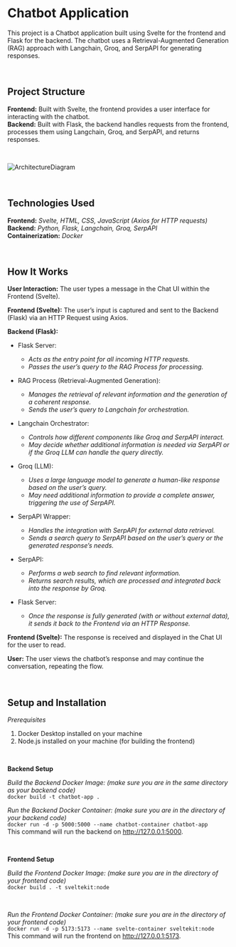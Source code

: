 # Chatbot Application
This project is a Chatbot application built using Svelte for the frontend and Flask for the backend. The chatbot uses a Retrieval-Augmented Generation (RAG) approach with Langchain, Groq, and SerpAPI for generating responses.
  
<br>

## Project Structure
**Frontend:** Built with Svelte, the frontend provides a user interface for interacting with the chatbot.  
**Backend:** Built with Flask, the backend handles requests from the frontend, processes them using Langchain, Groq, and SerpAPI, and returns responses.  

<br>

![ArchitectureDiagram](https://github.com/user-attachments/assets/b83c1a07-9dcf-41b6-ad0a-60476dd6c655)

<br>


## Technologies Used
**Frontend:** *Svelte, HTML, CSS, JavaScript (Axios for HTTP requests)*  
**Backend:** *Python, Flask, Langchain, Groq, SerpAPI*  
**Containerization:** *Docker*

<br>

## How It Works  

**User Interaction:**  The user types a message in the Chat UI within the Frontend (Svelte).  

**Frontend (Svelte):** The user’s input is captured and sent to the Backend (Flask) via an HTTP Request using Axios.  

**Backend (Flask):** 
- Flask Server:
  - *Acts as the entry point for all incoming HTTP requests.*
  - *Passes the user’s query to the RAG Process for processing.*

- RAG Process (Retrieval-Augmented Generation):
  - *Manages the retrieval of relevant information and the generation of a coherent response.*
  - *Sends the user’s query to Langchain for orchestration.*
  
- Langchain Orchestrator:
    - *Controls how different components like Groq and SerpAPI interact.*  
    - *May decide whether additional information is needed via SerpAPI or if the Groq LLM can handle the query directly.*

- Groq (LLM):
    - *Uses a large language model to generate a human-like response based on the user’s query.*
    - *May need additional information to provide a complete answer, triggering the use of SerpAPI.*
    
- SerpAPI Wrapper:
    - *Handles the integration with SerpAPI for external data retrieval.*
    - *Sends a search query to SerpAPI based on the user’s query or the generated response’s needs.*

- SerpAPI:
    - *Performs a web search to find relevant information.*
    - *Returns search results, which are processed and integrated back into the response by Groq.*

- Flask Server:
    - *Once the response is fully generated (with or without external data), it sends it back to the Frontend via an HTTP Response.*
    
**Frontend (Svelte):**
The response is received and displayed in the Chat UI for the user to read.

**User:**
The user views the chatbot’s response and may continue the conversation, repeating the flow.

<br>

## Setup and Installation

*Prerequisites*  
1. Docker Desktop installed on your machine  
2. Node.js installed on your machine (for building the frontend)  

<br>

**Backend Setup**  

*Build the Backend Docker Image: (make sure you are in the same directory as your backend code)*  
`docker build -t chatbot-app .`  


*Run the Backend Docker Container: (make sure you are in the directory of your backend code)*  
`docker run -d -p 5000:5000 --name chatbot-container chatbot-app`  
This command will run the backend on http://127.0.0.1:5000.


<br>

**Frontend Setup**  

*Build the Frontend Docker Image: (make sure you are in the directory of your frontend code)*  
`docker build . -t sveltekit:node`  

<br>

*Run the Frontend Docker Container: (make sure you are in the directory of your frontend code)*  
`docker run -d -p 5173:5173 --name svelte-container sveltekit:node`  
This command will run the frontend on http://127.0.0.1:5173.




